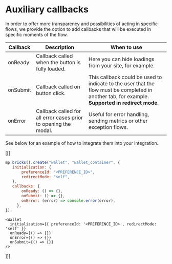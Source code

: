 # Auxiliary callbacks

In order to offer more transparency and possibilities of acting in specific flows, we provide the option to add callbacks that will be executed in specific moments of the flow.

| Callback | Description | When to use |
| --- |--- | --- |
| onReady | Callback called when the button is fully loaded. | Here you can hide loadings from your site, for example. |
| onSubmit | Callback called on button click. | This callback could be used to indicate to the user that the flow must be completed in another tab, for example. **Supported in redirect mode.** |
| onError | Callback called for all error cases prior to opening the modal. | Useful for error handling, sending metrics or other exception flows. |

See below for an example of how to integrate them into your integration.

[[[
```Javascript
mp.bricks().create("wallet", "wallet_container", {
   initialization: {
       preferenceId: "<PREFERENCE_ID>",
       redirectMode: "self",
   },
   callbacks: {
       onReady: () => {},
       onSubmit: () => {},
       onError: (error) => console.error(error),
     },
});
```
```react-jsx
<Wallet
  initialization={{ preferenceId: '<PREFERENCE_ID>', redirectMode: 'self' }}
  onReady={() => {}}
  onError={() => {}}
  onSubmit={() => {}}
/>
```
]]]